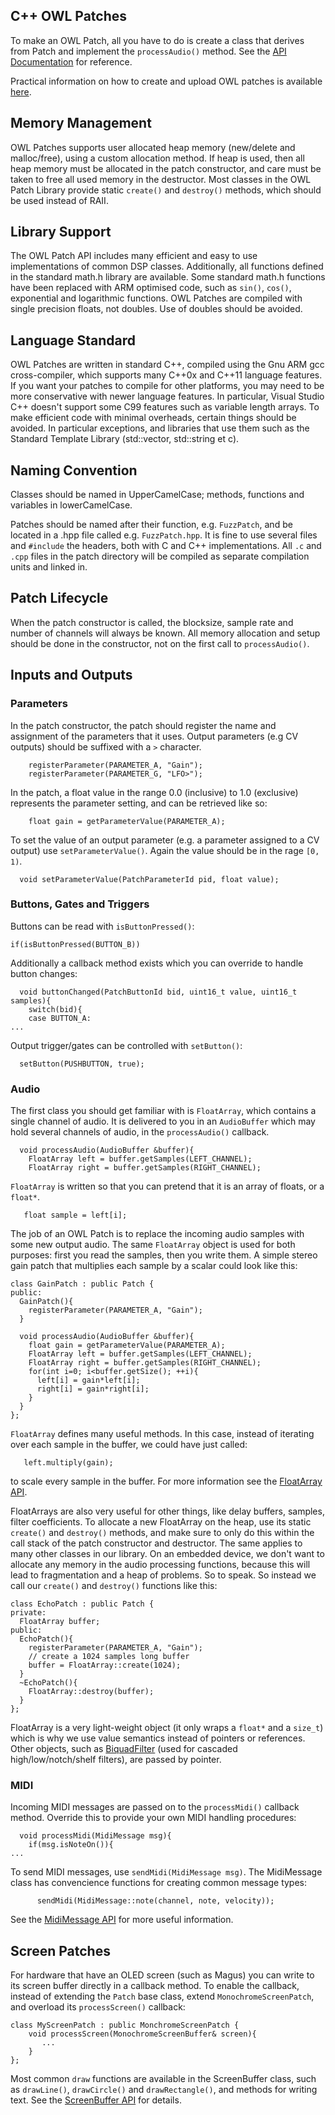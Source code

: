 ## C++ OWL Patches

To make an OWL Patch, all you have to do is create a class that derives from Patch and implement the `processAudio()` method. See the [API Documentation](https://www.rebeltech.org/docs/) for reference.

Practical information on how to create and upload OWL patches is available [here](../OWL_Patches/Creating_Patches.md).


## Memory Management

OWL Patches supports user allocated heap memory (new/delete and malloc/free), using a custom allocation method. If heap is used, then all heap memory must be allocated in the patch constructor, and care must be taken to free all used memory in the destructor. Most classes in the OWL Patch Library provide static `create()` and `destroy()` methods, which should be used instead of RAII.


## Library Support
The OWL Patch API includes many efficient and easy to use implementations of common DSP classes.
Additionally, all functions defined in the standard math.h library are available. Some standard math.h functions have been replaced with ARM optimised code, such as `sin()`, `cos()`, exponential and logarithmic functions.
OWL Patches are compiled with single precision floats, not doubles. Use of doubles should be avoided.

## Language Standard
OWL Patches are written in standard C++, compiled using the Gnu ARM gcc cross-compiler, which supports many C++0x and C++11 language features. If you want your patches to compile for other platforms, you may need to be more conservative with newer language features. In particular, Visual Studio C++ doesn't support some C99 features such as variable length arrays.
To make efficient code with minimal overheads, certain things should be avoided. In particular exceptions, and libraries that use them such as the Standard Template Library (std::vector, std::string et c).

## Naming Convention
Classes should be named in UpperCamelCase; methods, functions and variables in lowerCamelCase.

Patches should be named after their function, e.g. `FuzzPatch`, and be located in a .hpp file called e.g. `FuzzPatch.hpp`. It is fine to use several files and `#include` the headers, both with C and C++ implementations. All `.c` and `.cpp` files in the patch directory will be compiled as separate compilation units and linked in.

## Patch Lifecycle

When the patch constructor is called, the blocksize, sample rate and number of channels will always be known. All memory allocation and setup should be done in the constructor, not on the first call to `processAudio()`.

## Inputs and Outputs
### Parameters

In the patch constructor, the patch should register the name and assignment of the parameters that it uses. Output parameters (e.g CV outputs) should be suffixed with a `>` character.

```
    registerParameter(PARAMETER_A, "Gain");
    registerParameter(PARAMETER_G, "LFO>");
```

In the patch, a float value in the range 0.0 (inclusive) to 1.0 (exclusive) represents the parameter setting, and can be retrieved like so:

```
    float gain = getParameterValue(PARAMETER_A);
```

To set the value of an output parameter (e.g. a parameter assigned to a CV output) use `setParameterValue()`. Again the value should be in the rage `[0, 1)`.

```
  void setParameterValue(PatchParameterId pid, float value);
```

### Buttons, Gates and Triggers

Buttons can be read with `isButtonPressed()`:

```
if(isButtonPressed(BUTTON_B))
```

Additionally a callback method exists which you can override to handle button changes:

```
  void buttonChanged(PatchButtonId bid, uint16_t value, uint16_t samples){
    switch(bid){
    case BUTTON_A:
...
```

Output trigger/gates can be controlled with `setButton()`:

```
  setButton(PUSHBUTTON, true);
```


### Audio
The first class you should get familiar with is `FloatArray`, which contains a single channel of audio. It is delivered to you in an `AudioBuffer` which may hold several channels of audio, in the `processAudio()` callback.

```
  void processAudio(AudioBuffer &buffer){
    FloatArray left = buffer.getSamples(LEFT_CHANNEL);
    FloatArray right = buffer.getSamples(RIGHT_CHANNEL);
```

`FloatArray` is written so that you can pretend that it is an array of floats, or a `float*`.

```
   float sample = left[i];
```

The job of an OWL Patch is to replace the incoming audio samples with some new output audio. The same `FloatArray` object is used for both purposes: first you read the samples, then you write them. A simple stereo gain patch that multiplies each sample by a scalar could look like this:

```
class GainPatch : public Patch {
public:
  GainPatch(){
    registerParameter(PARAMETER_A, "Gain");
  }

  void processAudio(AudioBuffer &buffer){
    float gain = getParameterValue(PARAMETER_A);
    FloatArray left = buffer.getSamples(LEFT_CHANNEL);
    FloatArray right = buffer.getSamples(RIGHT_CHANNEL);
    for(int i=0; i<buffer.getSize(); ++i){
      left[i] = gain*left[i];
      right[i] = gain*right[i];
    }
  }
};
```

`FloatArray` defines many useful methods. In this case, instead of iterating over each sample in the buffer, we could have just called:

```
   left.multiply(gain);
```
to scale every sample in the buffer. For more information see the [FloatArray API](https://www.rebeltech.org/docs/classFloatArray.html).

FloatArrays are also very useful for other things, like delay buffers, samples, filter coefficients. To allocate a new FloatArray on the heap, use its static `create()` and `destroy()` methods, and make sure to only do this within the call stack of the patch constructor and destructor. The same applies to many other classes in our library. On an embedded device, we don't want to allocate any memory in the audio processing functions, because this will lead to fragmentation and a heap of problems. So to speak. So instead we call our `create()` and `destroy()` functions like this:

```
class EchoPatch : public Patch {
private:
  FloatArray buffer;
public:
  EchoPatch(){
    registerParameter(PARAMETER_A, "Gain");
    // create a 1024 samples long buffer
    buffer = FloatArray::create(1024);
  }
  ~EchoPatch(){
    FloatArray::destroy(buffer);
  }
};
```

FloatArray is a very light-weight object (it only wraps a `float*` and a `size_t`) which is why we use value semantics instead of pointers or references. Other objects, such as [BiquadFilter](https://www.rebeltech.org/docs/classBiquadFilter.html) (used for cascaded high/low/notch/shelf filters), are passed by pointer.


### MIDI

Incoming MIDI messages are passed on to the `processMidi()` callback method. Override this to provide your own MIDI handling procedures:

```
  void processMidi(MidiMessage msg){
    if(msg.isNoteOn()){
...
```

To send MIDI messages, use `sendMidi(MidiMessage msg)`. The MidiMessage class has convencience functions for creating common message types:

```
      sendMidi(MidiMessage::note(channel, note, velocity));
```

See the [MidiMessage API](https://www.rebeltech.org/docs/classMidiMessage.html) for more useful information.

## Screen Patches
For hardware that have an OLED screen (such as Magus) you can write to its screen buffer directly in a callback method. To enable the callback, instead of extending the `Patch` base class, extend `MonochromeScreenPatch`, and overload its `processScreen()` callback:

```
class MyScreenPatch : public MonchromeScreenPatch {
    void processScreen(MonochromeScreenBuffer& screen){
       ...
    }
};
```

Most common `draw` functions are available in the ScreenBuffer class, such as `drawLine()`, `drawCircle()` and `drawRectangle()`, and methods for writing text. See the [ScreenBuffer API](https://www.rebeltech.org/docs/classScreenBuffer.html) for details.
